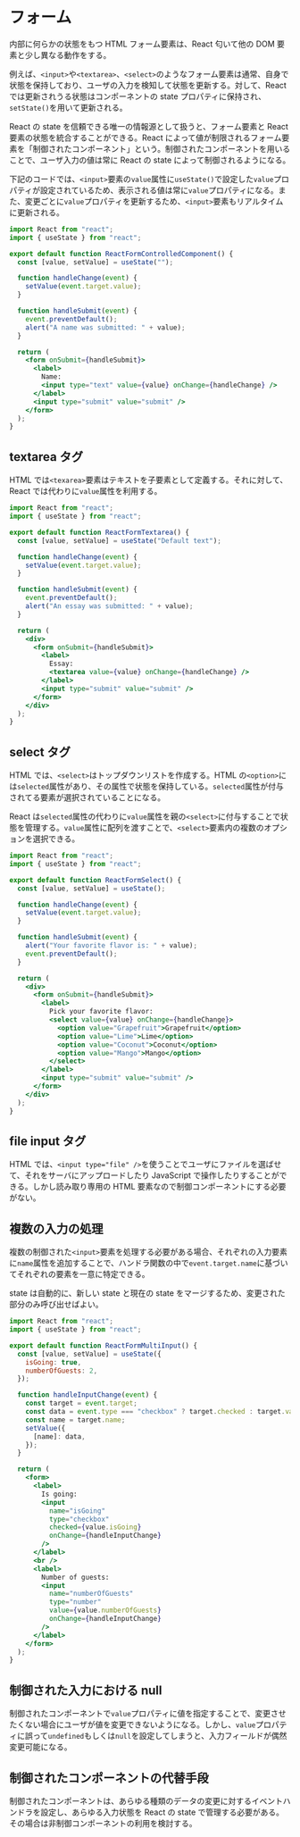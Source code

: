 # フォーム

内部に何らかの状態をもつ HTML フォーム要素は、React 匂いて他の DOM 要素と少し異なる動作をする。

例えば、`<input>`や`<textarea>`、`<select>`のようなフォーム要素は通常、自身で状態を保持しており、ユーザの入力を検知して状態を更新する。対して、React では更新されうる状態はコンポーネントの state プロパティに保持され、`setState()`を用いて更新される。

React の state を信頼できる唯一の情報源として扱うと、フォーム要素と React 要素の状態を統合することができる。React によって値が制限されるフォーム要素を「制御されたコンポーネント」という。制御されたコンポーネントを用いることで、ユーザ入力の値は常に React の state によって制御されるようになる。

下記のコードでは、`<input>`要素の`value`属性に`useState()`で設定した`value`プロパティが設定されているため、表示される値は常に`value`プロパティになる。また、変更ごとに`value`プロパティを更新するため、`<input>`要素もリアルタイムに更新される。

```jsx
import React from "react";
import { useState } from "react";

export default function ReactFormControlledComponent() {
  const [value, setValue] = useState("");

  function handleChange(event) {
    setValue(event.target.value);
  }

  function handleSubmit(event) {
    event.preventDefault();
    alert("A name was submitted: " + value);
  }

  return (
    <form onSubmit={handleSubmit}>
      <label>
        Name:
        <input type="text" value={value} onChange={handleChange} />
      </label>
      <input type="submit" value="submit" />
    </form>
  );
}
```

## textarea タグ

HTML では`<texarea>`要素はテキストを子要素として定義する。それに対して、React では代わりに`value`属性を利用する。

```jsx
import React from "react";
import { useState } from "react";

export default function ReactFormTextarea() {
  const [value, setValue] = useState("Default text");

  function handleChange(event) {
    setValue(event.target.value);
  }

  function handleSubmit(event) {
    event.preventDefault();
    alert("An essay was submitted: " + value);
  }

  return (
    <div>
      <form onSubmit={handleSubmit}>
        <label>
          Essay:
          <textarea value={value} onChange={handleChange} />
        </label>
        <input type="submit" value="submit" />
      </form>
    </div>
  );
}
```

## select タグ

HTML では、`<select>`はトップダウンリストを作成する。HTML の`<option>`には`selected`属性があり、その属性で状態を保持している。`selected`属性が付与されてる要素が選択されていることになる。

React は`selected`属性の代わりに`value`属性を親の`<select>`に付与することで状態を管理する。`value`属性に配列を渡すことで、`<select>`要素内の複数のオプションを選択できる。

```jsx
import React from "react";
import { useState } from "react";

export default function ReactFormSelect() {
  const [value, setValue] = useState();

  function handleChange(event) {
    setValue(event.target.value);
  }

  function handleSubmit(event) {
    alert("Your favorite flavor is: " + value);
    event.preventDefault();
  }

  return (
    <div>
      <form onSubmit={handleSubmit}>
        <label>
          Pick your favorite flavor:
          <select value={value} onChange={handleChange}>
            <option value="Grapefruit">Grapefruit</option>
            <option value="Lime">Lime</option>
            <option value="Coconut">Coconut</option>
            <option value="Mango">Mango</option>
          </select>
        </label>
        <input type="submit" value="submit" />
      </form>
    </div>
  );
}
```

## file input タグ

HTML では、`<input type="file" />`を使うことでユーザにファイルを選ばせて、それをサーバにアップロードしたり JavaScript で操作したりすることができる。しかし読み取り専用の HTML 要素なので制御コンポーネントにする必要がない。

## 複数の入力の処理

複数の制御された`<input>`要素を処理する必要がある場合、それぞれの入力要素に`name`属性を追加することで、ハンドラ関数の中で`event.target.name`に基づいてそれぞれの要素を一意に特定できる。

state は自動的に、新しい state と現在の state をマージするため、変更された部分のみ呼び出せばよい。

```jsx
import React from "react";
import { useState } from "react";

export default function ReactFormMultiInput() {
  const [value, setValue] = useState({
    isGoing: true,
    numberOfGuests: 2,
  });

  function handleInputChange(event) {
    const target = event.target;
    const data = event.type === "checkbox" ? target.checked : target.value;
    const name = target.name;
    setValue({
      [name]: data,
    });
  }

  return (
    <form>
      <label>
        Is going:
        <input
          name="isGoing"
          type="checkbox"
          checked={value.isGoing}
          onChange={handleInputChange}
        />
      </label>
      <br />
      <label>
        Number of guests:
        <input
          name="numberOfGuests"
          type="number"
          value={value.numberOfGuests}
          onChange={handleInputChange}
        />
      </label>
    </form>
  );
}
```

## 制御された入力における null

制御されたコンポーネントで`value`プロパティに値を指定することで、変更させたくない場合にユーザが値を変更できないようになる。しかし、`value`プロパティに誤って`undefined`もしくは`null`を設定してしまうと、入力フィールドが偶然変更可能になる。

## 制御されたコンポーネントの代替手段

制御されたコンポーネントは、あらゆる種類のデータの変更に対するイベントハンドラを設定し、あらゆる入力状態を React の state で管理する必要がある。その場合は非制御コンポーネントの利用を検討する。
